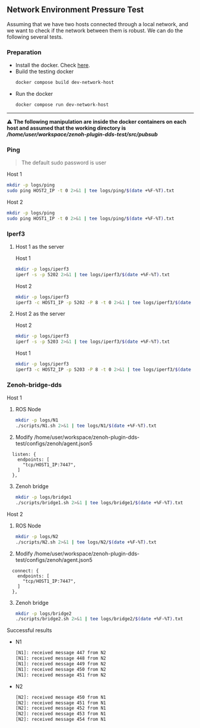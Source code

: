## Network Environment Pressure Test

Assuming that we have two hosts connected through a local network,
and we want to check if the network between them is robust.
We can do the following several tests.


### Preparation

- Install the docker. Check [here](https://github.com/yuanyuyuan/zenoh-plugin-dds-test/#installation).
- Build the testing docker
    ```bash
    docker compose build dev-network-host
    ```
- Run the docker
    ```bash
    docker compose run dev-network-host
    ```
---

:warning: **The following manipulation are inside the docker containers on each host and assumed that the working directory is _/home/user/workspace/zenoh-plugin-dds-test/src/pubsub_**


### Ping

> The default sudo password is user

Host 1

```bash
mkdir -p logs/ping
sudo ping HOST2_IP -t 0 2>&1 | tee logs/ping/$(date +%F-%T).txt
```

Host 2

```bash
mkdir -p logs/ping
sudo ping HOST1_IP -t 0 2>&1 | tee logs/ping/$(date +%F-%T).txt
```

### Iperf3

1. Host 1 as the server

    Host 1

    ```bash
    mkdir -p logs/iperf3
    iperf -s -p 5202 2>&1 | tee logs/iperf3/$(date +%F-%T).txt
    ```

    Host 2

    ```bash
    mkdir -p logs/iperf3
    iperf3 -c HOST1_IP -p 5202 -P 8 -t 0 2>&1 | tee logs/iperf3/$(date +%F-%T).txt
    ```

2. Host 2 as the server

    Host 2

    ```bash
    mkdir -p logs/iperf3
    iperf -s -p 5203 2>&1 | tee logs/iperf3/$(date +%F-%T).txt
    ```

    Host 1

    ```bash
    mkdir -p logs/iperf3
    iperf3 -c HOST2_IP -p 5203 -P 8 -t 0 2>&1 | tee logs/iperf3/$(date +%F-%T).txt
    ```

### Zenoh-bridge-dds

Host 1

1. ROS Node

    ```bash
    mkdir -p logs/N1
    ./scripts/N1.sh 2>&1 | tee logs/N1/$(date +%F-%T).txt
    ```

2. Modify /home/user/workspace/zenoh-plugin-dds-test/configs/zenoh/agent.json5

```json5
  listen: {
    endpoints: [
      "tcp/HOST1_IP:7447",
    ]
  },
```

3. Zenoh bridge

    ```bash
    mkdir -p logs/bridge1
    ./scripts/bridge1.sh 2>&1 | tee logs/bridge1/$(date +%F-%T).txt
    ```

Host 2

1. ROS Node

    ```bash
    mkdir -p logs/N2
    ./scripts/N2.sh 2>&1 | tee logs/N2/$(date +%F-%T).txt
    ```

2. Modify /home/user/workspace/zenoh-plugin-dds-test/configs/zenoh/agent.json5

```json5
  connect: {
    endpoints: [
      "tcp/HOST1_IP:7447",
    ]
  },
```

3. Zenoh bridge

    ```bash
    mkdir -p logs/bridge2
    ./scripts/bridge2.sh 2>&1 | tee logs/bridge2/$(date +%F-%T).txt
    ```

Successful results

- N1

    ```bash
    [N1]: received message 447 from N2
    [N1]: received message 448 from N2
    [N1]: received message 449 from N2
    [N1]: received message 450 from N2
    [N1]: received message 451 from N2
    ```

- N2

    ```bash
    [N2]: received message 450 from N1
    [N2]: received message 451 from N1
    [N2]: received message 452 from N1
    [N2]: received message 453 from N1
    [N2]: received message 454 from N1
    ```
